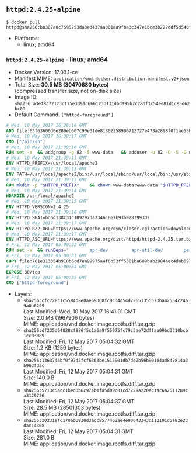 ## `httpd:2.4.25-alpine`

```console
$ docker pull httpd@sha256:b0387a0c7595253da3ed437aa001aa9fba3c347e1bce3b222ddf5d540f59ba0d
```

-	Platforms:
	-	linux; amd64

### `httpd:2.4.25-alpine` - linux; amd64

-	Docker Version: 17.03.1-ce
-	Manifest MIME: `application/vnd.docker.distribution.manifest.v2+json`
-	Total Size: **30.5 MB (30470880 bytes)**  
	(compressed transfer size, not on-disk size)
-	Image ID: `sha256:a3ef8c72123c175e3d91c666123b131dbd195b7c28df1c54ee81d1c85d62bc09`
-	Default Command: `["httpd-foreground"]`

```dockerfile
# Wed, 10 May 2017 16:38:16 GMT
ADD file:63f63606d6e289eb607c90e31de81802258906712727e473a2898f0f1ae55bb5 in / 
# Wed, 10 May 2017 16:38:17 GMT
CMD ["/bin/sh"]
# Wed, 10 May 2017 21:39:10 GMT
RUN set -x 	&& addgroup -g 82 -S www-data 	&& adduser -u 82 -D -S -G www-data www-data
# Wed, 10 May 2017 21:39:11 GMT
ENV HTTPD_PREFIX=/usr/local/apache2
# Wed, 10 May 2017 21:39:12 GMT
ENV PATH=/usr/local/apache2/bin:/usr/local/sbin:/usr/local/bin:/usr/sbin:/usr/bin:/sbin:/bin
# Wed, 10 May 2017 21:39:13 GMT
RUN mkdir -p "$HTTPD_PREFIX" 	&& chown www-data:www-data "$HTTPD_PREFIX"
# Wed, 10 May 2017 21:39:14 GMT
WORKDIR /usr/local/apache2
# Wed, 10 May 2017 21:39:15 GMT
ENV HTTPD_VERSION=2.4.25
# Wed, 10 May 2017 21:39:16 GMT
ENV HTTPD_SHA1=bd6d138c31c109297da2346c6e7b93b9283993d2
# Wed, 10 May 2017 21:39:17 GMT
ENV HTTPD_BZ2_URL=https://www.apache.org/dyn/closer.cgi?action=download&filename=httpd/httpd-2.4.25.tar.bz2
# Wed, 10 May 2017 21:39:17 GMT
ENV HTTPD_ASC_URL=https://www.apache.org/dist/httpd/httpd-2.4.25.tar.bz2.asc
# Fri, 12 May 2017 05:00:32 GMT
RUN set -x 	&& runDeps=' 		apr-dev 		apr-util-dev 		perl 	' 	&& apk add --no-cache --virtual .build-deps 		$runDeps 		ca-certificates 		coreutils 		dpkg-dev dpkg 		gcc 		gnupg 		libc-dev 		libressl 		libressl-dev 		libxml2-dev 		lua-dev 		make 		nghttp2-dev 		pcre-dev 		tar 		zlib-dev 		&& wget -O httpd.tar.bz2 "$HTTPD_BZ2_URL" 	&& echo "$HTTPD_SHA1 *httpd.tar.bz2" | sha1sum -c - 	&& wget -O httpd.tar.bz2.asc "$HTTPD_ASC_URL" 	&& export GNUPGHOME="$(mktemp -d)" 	&& gpg --keyserver ha.pool.sks-keyservers.net --recv-keys A93D62ECC3C8EA12DB220EC934EA76E6791485A8 	&& gpg --batch --verify httpd.tar.bz2.asc httpd.tar.bz2 	&& rm -r "$GNUPGHOME" httpd.tar.bz2.asc 		&& mkdir -p src 	&& tar -xf httpd.tar.bz2 -C src --strip-components=1 	&& rm httpd.tar.bz2 	&& cd src 		&& gnuArch="$(dpkg-architecture --query DEB_BUILD_GNU_TYPE)" 	&& ./configure 		--build="$gnuArch" 		--prefix="$HTTPD_PREFIX" 		--enable-mods-shared=reallyall 	&& make -j "$(nproc)" 	&& make install 		&& cd .. 	&& rm -r src man manual 		&& sed -ri 		-e 's!^(\s*CustomLog)\s+\S+!\1 /proc/self/fd/1!g' 		-e 's!^(\s*ErrorLog)\s+\S+!\1 /proc/self/fd/2!g' 		"$HTTPD_PREFIX/conf/httpd.conf" 		&& runDeps="$runDeps $( 		scanelf --needed --nobanner --recursive /usr/local 			| awk '{ gsub(/,/, "\nso:", $2); print "so:" $2 }' 			| sort -u 			| xargs -r apk info --installed 			| sort -u 	)" 	&& apk add --virtual .httpd-rundeps $runDeps 	&& apk del .build-deps
# Fri, 12 May 2017 05:00:33 GMT
COPY file:761e313354b918b6cd7ea99975a4f6b53ff5381ba689bab2984aec4dab597215 in /usr/local/bin/ 
# Fri, 12 May 2017 05:00:34 GMT
EXPOSE 80/tcp
# Fri, 12 May 2017 05:00:35 GMT
CMD ["httpd-foreground"]
```

-	Layers:
	-	`sha256:cfc728c1c5584d8e0ae69368fc9c34d54d72651355573ba42554c2469a0a6299`  
		Last Modified: Wed, 10 May 2017 16:41:01 GMT  
		Size: 2.0 MB (1967906 bytes)  
		MIME: application/vnd.docker.image.rootfs.diff.tar.gzip
	-	`sha256:df235d64828cf886f5c1a6a9f55075fc79c5ae72dffaa09bd3310bcb1cc03089`  
		Last Modified: Fri, 12 May 2017 05:04:32 GMT  
		Size: 1.2 KB (1250 bytes)  
		MIME: application/vnd.docker.image.rootfs.diff.tar.gzip
	-	`sha256:1363746bf0f9745fcf6363be1515901db7de2b56b90184ad847814a3b963fdac`  
		Last Modified: Fri, 12 May 2017 05:04:31 GMT  
		Size: 140.0 B  
		MIME: application/vnd.docker.image.rootfs.diff.tar.gzip
	-	`sha256:5713c5acc1bed3b6c97eb1fa5d09c01cd7729a220ac19c6a2511289ca3129736`  
		Last Modified: Fri, 12 May 2017 05:04:37 GMT  
		Size: 28.5 MB (28501303 bytes)  
		MIME: application/vnd.docker.image.rootfs.diff.tar.gzip
	-	`sha256:302319fc1706b3930d3acc8577462ae4e90043343d112191d5a82e23dac14308`  
		Last Modified: Fri, 12 May 2017 05:04:31 GMT  
		Size: 281.0 B  
		MIME: application/vnd.docker.image.rootfs.diff.tar.gzip
